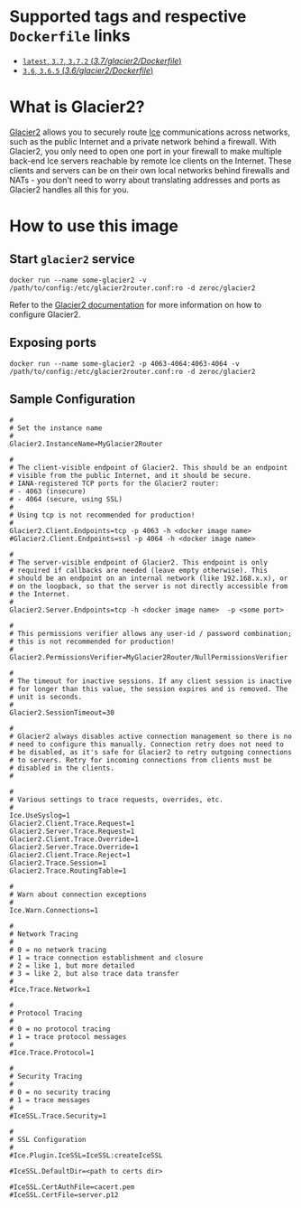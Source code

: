 # Supported tags and respective `Dockerfile` links

-   [`latest`, `3.7`, `3.7.2` (*3.7/glacier2/Dockerfile*)](https://github.com/zeroc-ice/ice-dockerfiles/blob/master/3.7/glacier2/Dockerfile)
-   [`3.6`, `3.6.5` (*3.6/glacier2/Dockerfile*)](https://github.com/zeroc-ice/ice-dockerfiles/blob/master/3.6/glacier2/Dockerfile)

# What is Glacier2?

[Glacier2](https://zeroc.com/products/ice/services/glacier2) allows you to securely route [Ice](https://zeroc.com) communications across networks, such as the public Internet and a private network behind a firewall. With Glacier2, you only need to open one port in your firewall to make multiple back-end Ice servers reachable by remote Ice clients on the Internet. These clients and servers can be on their own local networks behind firewalls and NATs - you don't need to worry about translating addresses and ports as Glacier2 handles all this for you.

# How to use this image

## Start `glacier2` service

```
docker run --name some-glacier2 -v /path/to/config:/etc/glacier2router.conf:ro -d zeroc/glacier2
```

Refer to the  [Glacier2 documentation](https://doc.zeroc.com/display/Ice/Glacier2) for more information on how to configure Glacier2.

## Exposing ports

```
docker run --name some-glacier2 -p 4063-4064:4063-4064 -v /path/to/config:/etc/glacier2router.conf:ro -d zeroc/glacier2
```

## Sample Configuration

```
#
# Set the instance name
#
Glacier2.InstanceName=MyGlacier2Router

#
# The client-visible endpoint of Glacier2. This should be an endpoint
# visible from the public Internet, and it should be secure.
# IANA-registered TCP ports for the Glacier2 router:
# - 4063 (insecure)
# - 4064 (secure, using SSL)
#
# Using tcp is not recommended for production!
#
Glacier2.Client.Endpoints=tcp -p 4063 -h <docker image name>
#Glacier2.Client.Endpoints=ssl -p 4064 -h <docker image name>

#
# The server-visible endpoint of Glacier2. This endpoint is only
# required if callbacks are needed (leave empty otherwise). This
# should be an endpoint on an internal network (like 192.168.x.x), or
# on the loopback, so that the server is not directly accessible from
# the Internet.
#
Glacier2.Server.Endpoints=tcp -h <docker image name>  -p <some port>

#
# This permissions verifier allows any user-id / password combination;
# this is not recommended for production!
#
Glacier2.PermissionsVerifier=MyGlacier2Router/NullPermissionsVerifier

#
# The timeout for inactive sessions. If any client session is inactive
# for longer than this value, the session expires and is removed. The
# unit is seconds.
#
Glacier2.SessionTimeout=30

#
# Glacier2 always disables active connection management so there is no
# need to configure this manually. Connection retry does not need to
# be disabled, as it's safe for Glacier2 to retry outgoing connections
# to servers. Retry for incoming connections from clients must be
# disabled in the clients.
#

#
# Various settings to trace requests, overrides, etc.
#
Ice.UseSyslog=1
Glacier2.Client.Trace.Request=1
Glacier2.Server.Trace.Request=1
Glacier2.Client.Trace.Override=1
Glacier2.Server.Trace.Override=1
Glacier2.Client.Trace.Reject=1
Glacier2.Trace.Session=1
Glacier2.Trace.RoutingTable=1

#
# Warn about connection exceptions
#
Ice.Warn.Connections=1

#
# Network Tracing
#
# 0 = no network tracing
# 1 = trace connection establishment and closure
# 2 = like 1, but more detailed
# 3 = like 2, but also trace data transfer
#
#Ice.Trace.Network=1

#
# Protocol Tracing
#
# 0 = no protocol tracing
# 1 = trace protocol messages
#
#Ice.Trace.Protocol=1

#
# Security Tracing
#
# 0 = no security tracing
# 1 = trace messages
#
#IceSSL.Trace.Security=1

#
# SSL Configuration
#
#Ice.Plugin.IceSSL=IceSSL:createIceSSL

#IceSSL.DefaultDir=<path to certs dir>

#IceSSL.CertAuthFile=cacert.pem
#IceSSL.CertFile=server.p12
```
